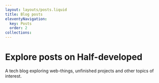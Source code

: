```yaml
---
layout: layouts/posts.liquid
title: Blog posts
eleventyNavigation:
  key: Posts
  order: 2
collections:
---
```


# Explore posts on Half-developed

A tech blog exploring web-things, unfinished projects and other topics of interest.